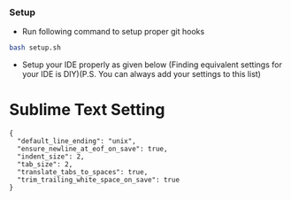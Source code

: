 
### Setup
- Run following command to setup proper git hooks
```bash
bash setup.sh
```
- Setup your IDE properly as given below (Finding equivalent settings for your IDE is DIY)(P.S. You can always add your settings to this list)

# Sublime Text Setting
    {
      "default_line_ending": "unix",
      "ensure_newline_at_eof_on_save": true,
      "indent_size": 2,
      "tab_size": 2,
      "translate_tabs_to_spaces": true,
      "trim_trailing_white_space_on_save": true
    }
